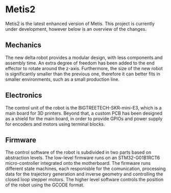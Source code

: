 # Metis2
Metis2 is the latest enhanced version of Metis. This project is currently under development, however below is an overview of the changes.

## Mechanics
The new delta robot provides a modular design, with less components and assembly time. An extra degree of freedom has been added to the end effector to rotate around the z-axis. Furthermore, the size of the new robot is significantly smaller than the previous one, therefore it can better fits in smaller environments, such as a small production line.


## Electronics
The control unit of the robot is the BIGTREETECH-SKR-mini-E3, which is a main board for 3D printers. Beyond that, a custom PCB has been designed as a shield for the main board, in order to provide GPIOs and power supply for encoders and motors using terminal blocks.


## Firmware
The control software of the robot is subdivided in two parts based on abstraction levels. The low-level firmware runs on an STM32-G01B1RCT6 micro-controller integrated onto the motherboard. The firmware runs different state machines, each responisble for the comunication, processing data for the trajectory generation and inverse geometry and controlling the closed loop stepper motors. The higher level software controls the position of the robot using the GCODE format.